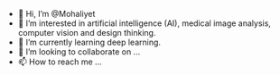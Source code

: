 - 👋 Hi, I’m @Mohaliyet
- 👀 I’m interested in artificial intelligence (AI), medical image analysis, computer vision and design thinking.
- 🌱 I’m currently learning deep learning.
- 💞️ I’m looking to collaborate on ...
- 📫 How to reach me ...

<!---
Mohaliyet/Mohaliyet is a ✨ special ✨ repository because its `README.md` (this file) appears on your GitHub profile.
You can click the Preview link to take a look at your changes.
--->

